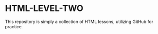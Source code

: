 # HTML-LEVEL-TWO

This repository is simply a collection of HTML lessons, utilizing GitHub for practice.
